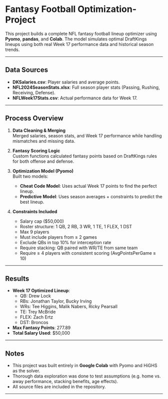 # Fantasy Football Optimization-Project  
This project builds a complete NFL fantasy football lineup optimizer using **Pyomo**, **pandas**, and **Colab**. The model simulates optimal DraftKings lineups using both real Week 17 performance data and historical season trends.

---

##  Data Sources

- **DKSalaries.csv**: Player salaries and average points.
- **NFL2024SeasonStats.xlsx**: Full season player stats (Passing, Rushing, Receiving, Defense).
- **NFLWeek17Stats.csv**: Actual performance data for Week 17.

---

##  Process Overview

1. **Data Cleaning & Merging**  
   Merged salaries, season stats, and Week 17 performance while handling mismatches and missing data.

2. **Fantasy Scoring Logic**  
   Custom functions calculated fantasy points based on DraftKings rules for both offense and defense.

3. **Optimization Model (Pyomo)**  
   Built two models:
   - **Cheat Code Model**: Uses actual Week 17 points to find the perfect lineup.
   - **Predictive Model**: Uses season averages + constraints to predict the best lineup.

4. **Constraints Included**
   - Salary cap ($50,000)
   - Roster structure: 1 QB, 2 RB, 3 WR, 1 TE, 1 FLEX, 1 DST
   - Max 9 players
   - Must include players from ≥ 2 games
   - Exclude QBs in top 10% for interception rate
   - Require stacking: QB paired with WR/TE from same team
   - Require ≥ 4 players with consistent scoring (AvgPointsPerGame ≥ 10)

---

##  Results

- **Week 17 Optimized Lineup**:
  - QB: Drew Lock
  - RBs: Jonathan Taylor, Bucky Irving
  - WRs: Tee Higgins, Malik Nabers, Ricky Pearsall
  - TE: Trey McBride
  - FLEX: Zach Ertz
  - DST: Broncos
- **Max Fantasy Points**: 277.89  
- **Total Salary Used**: $50,000

---

##  Notes

- This project was built entirely in **Google Colab** with Pyomo and HiGHS as the solver.
- Thorough data exploration was done to test assumptions (e.g. home vs. away performance, stacking benefits, age effects).
- All source files are included in the repository.

---
